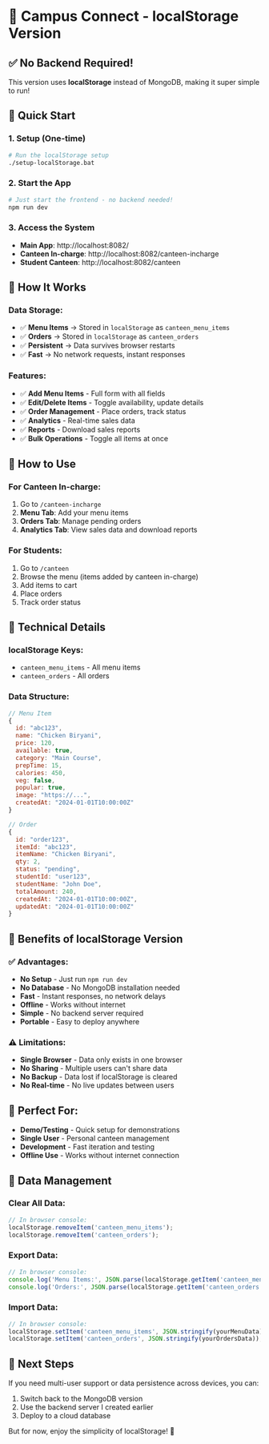 # 🎉 Campus Connect - localStorage Version

## ✅ No Backend Required!

This version uses **localStorage** instead of MongoDB, making it super simple to run!

## 🚀 Quick Start

### 1. Setup (One-time)
```bash
# Run the localStorage setup
./setup-localStorage.bat
```

### 2. Start the App
```bash
# Just start the frontend - no backend needed!
npm run dev
```

### 3. Access the System
- **Main App**: http://localhost:8082/
- **Canteen In-charge**: http://localhost:8082/canteen-incharge
- **Student Canteen**: http://localhost:8082/canteen

## 🎯 How It Works

### Data Storage:
- ✅ **Menu Items** → Stored in `localStorage` as `canteen_menu_items`
- ✅ **Orders** → Stored in `localStorage` as `canteen_orders`
- ✅ **Persistent** → Data survives browser restarts
- ✅ **Fast** → No network requests, instant responses

### Features:
- ✅ **Add Menu Items** - Full form with all fields
- ✅ **Edit/Delete Items** - Toggle availability, update details
- ✅ **Order Management** - Place orders, track status
- ✅ **Analytics** - Real-time sales data
- ✅ **Reports** - Download sales reports
- ✅ **Bulk Operations** - Toggle all items at once

## 📱 How to Use

### For Canteen In-charge:
1. Go to `/canteen-incharge`
2. **Menu Tab**: Add your menu items
3. **Orders Tab**: Manage pending orders
4. **Analytics Tab**: View sales data and download reports

### For Students:
1. Go to `/canteen`
2. Browse the menu (items added by canteen in-charge)
3. Add items to cart
4. Place orders
5. Track order status

## 🔧 Technical Details

### localStorage Keys:
- `canteen_menu_items` - All menu items
- `canteen_orders` - All orders

### Data Structure:
```javascript
// Menu Item
{
  id: "abc123",
  name: "Chicken Biryani",
  price: 120,
  available: true,
  category: "Main Course",
  prepTime: 15,
  calories: 450,
  veg: false,
  popular: true,
  image: "https://...",
  createdAt: "2024-01-01T10:00:00Z"
}

// Order
{
  id: "order123",
  itemId: "abc123",
  itemName: "Chicken Biryani",
  qty: 2,
  status: "pending",
  studentId: "user123",
  studentName: "John Doe",
  totalAmount: 240,
  createdAt: "2024-01-01T10:00:00Z",
  updatedAt: "2024-01-01T10:00:00Z"
}
```

## 🎉 Benefits of localStorage Version

### ✅ Advantages:
- **No Setup** - Just run `npm run dev`
- **No Database** - No MongoDB installation needed
- **Fast** - Instant responses, no network delays
- **Offline** - Works without internet
- **Simple** - No backend server required
- **Portable** - Easy to deploy anywhere

### ⚠️ Limitations:
- **Single Browser** - Data only exists in one browser
- **No Sharing** - Multiple users can't share data
- **No Backup** - Data lost if localStorage is cleared
- **No Real-time** - No live updates between users

## 🚀 Perfect For:
- **Demo/Testing** - Quick setup for demonstrations
- **Single User** - Personal canteen management
- **Development** - Fast iteration and testing
- **Offline Use** - Works without internet connection

## 🔄 Data Management

### Clear All Data:
```javascript
// In browser console:
localStorage.removeItem('canteen_menu_items');
localStorage.removeItem('canteen_orders');
```

### Export Data:
```javascript
// In browser console:
console.log('Menu Items:', JSON.parse(localStorage.getItem('canteen_menu_items')));
console.log('Orders:', JSON.parse(localStorage.getItem('canteen_orders')));
```

### Import Data:
```javascript
// In browser console:
localStorage.setItem('canteen_menu_items', JSON.stringify(yourMenuData));
localStorage.setItem('canteen_orders', JSON.stringify(yourOrdersData));
```

## 🎯 Next Steps

If you need multi-user support or data persistence across devices, you can:
1. Switch back to the MongoDB version
2. Use the backend server I created earlier
3. Deploy to a cloud database

But for now, enjoy the simplicity of localStorage! 🎉

